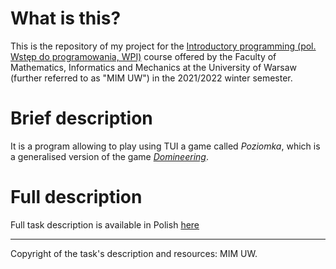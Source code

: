 # What is this?

This is the repository of my project for the [Introductory programming (pol. Wstęp do programowania, WPI)](https://usosweb.mimuw.edu.pl/kontroler.php?_action=katalog2%2Fprzedmioty%2FpokazPrzedmiot&prz_kod=1000-211bWPI&lang=pl) course offered by the Faculty of Mathematics, Informatics and Mechanics at the University of Warsaw (further referred to as "MIM UW") in the 2021/2022 winter semester.

# Brief description
It is a program allowing to play using TUI a game called _Poziomka_, which is a generalised version of the game [_Domineering_](https://en.wikipedia.org/wiki/Domineering).

# Full description 
Full task description is available in Polish [here](https://github.com/szwedkarol/mimuw/blob/main/WPI/Poziomka/Poziomka_tre%C5%9B%C4%87.pdf)

---
Copyright of the task's description and resources: MIM UW.
